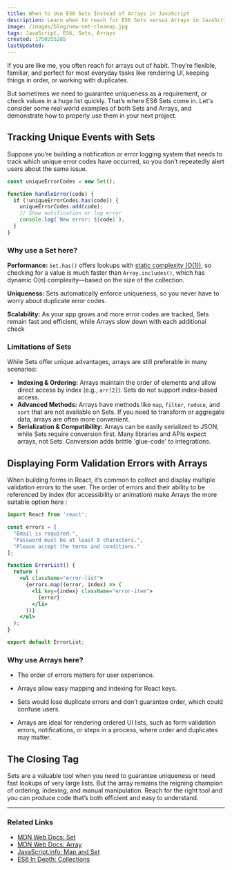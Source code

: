 ```yaml
---
title: When to Use ES6 Sets Instead of Arrays in JavaScript
description: Learn when to reach for ES6 Sets versus Arrays in JavaScript, with practical scenarios demonstrating where each shines.
image: /images/blog/new-set-closeup.jpg
tags: JavaScript, ES6, Sets, Arrays
created: 1750255285
lastUpdated: 
---
```


If you are like me, you often reach for arrays out of habit. They’re flexible, familiar, and perfect for most everyday tasks like rendering UI, keeping things in order, or working with duplicates. 

But sometimes we need to guarantee uniqueness as a requirement, or check values in a huge list quickly. That’s where ES6 Sets come in. Let's consider some real world examples of both Sets and Arrays, and demonstrate how to properly use them in your next project.

## Tracking Unique Events with Sets

Suppose you’re building a notification or error logging system that needs to track which unique error codes have occurred, so you don’t repeatedly alert users about the same issue.

```js
const uniqueErrorCodes = new Set();

function handleError(code) {
  if (!uniqueErrorCodes.has(code)) {
    uniqueErrorCodes.add(code);
    // Show notification or log error
    console.log(`New error: ${code}`);
  }
}
```
### Why use a Set here?

**Performance:** `Set.has()` offers lookups with [static complexity (O(1))](https://medium.com/analytics-vidhya/big-o-notation-time-complexity-in-javascript-f97f356de2c4), so checking for a value is much faster than `Array.includes()`, which has dynamic O(n) complexity—based on the size of the collection.

**Uniqueness:** Sets automatically enforce uniqueness, so you never have to worry about duplicate error codes.

**Scalability:** As your app grows and more error codes are tracked, Sets remain fast and efficient, while Arrays slow down with each additional check

### Limitations of Sets

While Sets offer unique advantages, arrays are still preferable in many scenarios:

- **Indexing & Ordering:** Arrays maintain the order of elements and allow direct access by index (e.g., `arr[2]`). Sets do not support index-based access.
- **Advanced Methods:** Arrays have methods like `map`, `filter`, `reduce`, and `sort` that are not available on Sets. If you need to transform or aggregate data, arrays are often more convenient.
- **Serialization & Compatibility:** Arrays can be easily serialized to JSON, while Sets require conversion first. Many libraries and APIs expect arrays, not Sets. Conversion adds brittle 'glue-code' to integrations.


## Displaying Form Validation Errors with Arrays

When building forms in React, it’s common to collect and display multiple validation errors to the user. The order of errors and their ability to be referenced by index (for accessibility or animation) make Arrays the more suitable option here : 

```jsx
import React from 'react';

const errors = [
  "Email is required.",
  "Password must be at least 8 characters.",
  "Please accept the terms and conditions."
];

function ErrorList() {
  return (
    <ul className="error-list">
      {errors.map((error, index) => (
        <li key={index} className="error-item">
          {error}
        </li>
      ))}
    </ul>
  );
}

export default ErrorList;
```
### Why use Arrays here?

* The order of errors matters for user experience.

* Arrays allow easy mapping and indexing for React keys.

* Sets would lose duplicate errors and don’t guarantee order, which could confuse users.

* Arrays are ideal for rendering ordered UI lists, such as form validation errors, notifications, or steps in a process, where order and duplicates may matter.

## The Closing Tag

Sets are a valuable tool when you need to guarantee uniqueness or need fast lookups of very large lists. But the array remains the reigning champion of ordering, indexing, and manual manipulation. Reach for the right tool and you can produce code that’s both efficient and easy to understand.

---

### Related Links

- [MDN Web Docs: Set](https://developer.mozilla.org/en-US/docs/Web/JavaScript/Reference/Global_Objects/Set)
- [MDN Web Docs: Array](https://developer.mozilla.org/en-US/docs/Web/JavaScript/Reference/Global_Objects/Array)
- [JavaScript.info: Map and Set](https://javascript.info/map-set)
- [ES6 In Depth: Collections](https://hacks.mozilla.org/2015/06/es6-in-depth-collections/)
